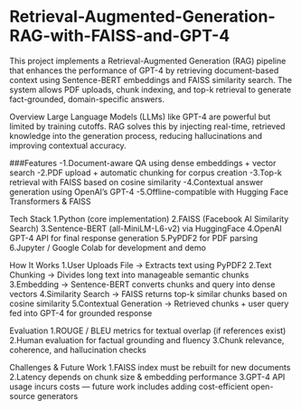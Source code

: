 # Retrieval-Augmented-Generation-RAG-with-FAISS-and-GPT-4
This project implements a Retrieval-Augmented Generation (RAG) pipeline that enhances the performance of GPT-4 by retrieving document-based context using Sentence-BERT embeddings and FAISS similarity search. The system allows PDF uploads, chunk indexing, and top-k retrieval to generate fact-grounded, domain-specific answers.

Overview
Large Language Models (LLMs) like GPT-4 are powerful but limited by training cutoffs. RAG solves this by injecting real-time, retrieved knowledge into the generation process, reducing hallucinations and improving contextual accuracy.

###Features
-1.Document-aware QA using dense embeddings + vector search
-2.PDF upload + automatic chunking for corpus creation
-3.Top-k retrieval with FAISS based on cosine similarity
-4.Contextual answer generation using OpenAI’s GPT-4
-5.Offline-compatible with Hugging Face Transformers & FAISS

Tech Stack
1.Python (core implementation)
2.FAISS (Facebook AI Similarity Search)
3.Sentence-BERT (all-MiniLM-L6-v2) via HuggingFace
4.OpenAI GPT-4 API for final response generation
5.PyPDF2 for PDF parsing
6.Jupyter / Google Colab for development and demo

How It Works
1.User Uploads File → Extracts text using PyPDF2
2.Text Chunking → Divides long text into manageable semantic chunks
3.Embedding → Sentence-BERT converts chunks and query into dense vectors
4.Similarity Search → FAISS returns top-k similar chunks based on cosine similarity
5.Contextual Generation → Retrieved chunks + user query fed into GPT-4 for grounded response

Evaluation
1.ROUGE / BLEU metrics for textual overlap (if references exist)
2.Human evaluation for factual grounding and fluency
3.Chunk relevance, coherence, and hallucination checks

Challenges & Future Work
1.FAISS index must be rebuilt for new documents
2.Latency depends on chunk size & embedding performance
3.GPT-4 API usage incurs costs — future work includes adding cost-efficient open-source generators
